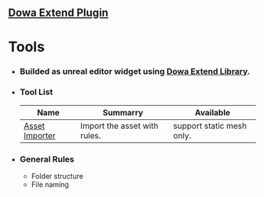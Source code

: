 ## [Dowa Extend Plugin](../../Main.md)
# **Tools**
  * ### Builded as unreal editor widget using [Dowa Extend Library](../Libraries/Libraries.md).
  * ### Tool List
    | Name | Summarry | Available |
    | -- | -- | -- |
    | [Asset Importer]() | Import the asset with rules. | support static mesh only. |
  * ### General Rules
    * Folder structure
    * File naming
